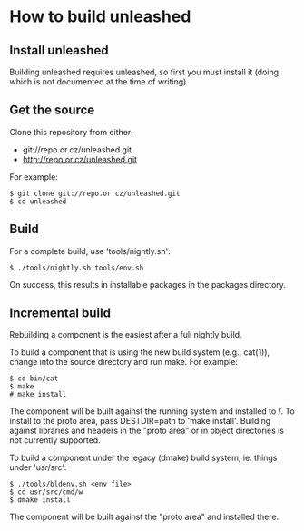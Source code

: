 How to build unleashed
======================

Install unleashed
-----------------

Building unleashed requires unleashed, so first you must install it (doing
which is not documented at the time of writing).

Get the source
--------------

Clone this repository from either:

* git://repo.or.cz/unleashed.git
* http://repo.or.cz/unleashed.git

For example:

```
$ git clone git://repo.or.cz/unleashed.git
$ cd unleashed
```

Build
-----

For a complete build, use 'tools/nightly.sh':

```
$ ./tools/nightly.sh tools/env.sh
```

On success, this results in installable packages in the packages directory.

Incremental build
-----------------

Rebuilding a component is the easiest after a full nightly build.

To build a component that is using the new build system (e.g., cat(1)), change
into the source directory and run make. For example:

```
$ cd bin/cat
$ make
# make install
```

The component will be built against the running system and installed to /. To
install to the proto area, pass DESTDIR=path to 'make install'. Building
against libraries and headers in the "proto area" or in object directories is
not currently supported.

To build a component under the legacy (dmake) build system, ie. things under
'usr/src':

```
$ ./tools/bldenv.sh <env file>
$ cd usr/src/cmd/w
$ dmake install
```

The component will be built against the "proto area" and installed there.
